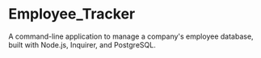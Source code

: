 # Employee_Tracker
A command-line application to manage a company's employee database, built with Node.js, Inquirer, and PostgreSQL.
